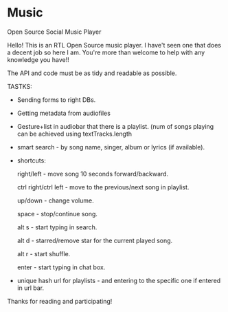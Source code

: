 # Music
Open Source Social Music Player

Hello!
This is an RTL Open Source music player.
I have't seen one that does a decent job so here I am. You're more than welcome to help with any knowledge you have!!

The API and code must be as tidy and readable as possible.

TASTKS:

* Sending forms to right DBs.

* Getting metadata from audiofiles

* Gesture+list in audiobar that there is a playlist. (num of songs playing can be achieved using textTracks.length

* smart search - by song name, singer, album or lyrics (if available).

* shortcuts:

	right/left - move song 10 seconds forward/backward.
	
	ctrl right/ctrl left - move to the previous/next song in playlist.
	
	up/down - change volume.
	
	space - stop/continue song.
	
	alt s - start typing in search.
	
	alt d - starred/remove star for the current played song.
	
	alt r - start shuffle.
	
	enter - start typing in chat box.

* unique hash url for playlists - and entering to the specific one if entered in url bar.

Thanks for reading and participating!
